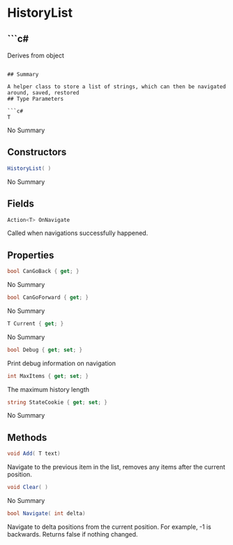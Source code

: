 # HistoryList<T>

## ```c#
Derives from object
```

## Summary

A helper class to store a list of strings, which can then be navigated around, saved, restored
## Type Parameters

```c#
T
```
No Summary
## Constructors

```c#
HistoryList( ) 
```
No Summary
## Fields

```c#
Action<T> OnNavigate
```
Called when navigations successfully happened.
## Properties

```c#
bool CanGoBack { get; } 
```
No Summary
```c#
bool CanGoForward { get; } 
```
No Summary
```c#
T Current { get; } 
```
No Summary
```c#
bool Debug { get; set; } 
```
Print debug information on navigation
```c#
int MaxItems { get; set; } 
```
The maximum history length
```c#
string StateCookie { get; set; } 
```
No Summary
## Methods

```c#
void Add( T text) 
```
Navigate to the previous item in the list, removes any items after the current position.
```c#
void Clear( ) 
```
No Summary
```c#
bool Navigate( int delta) 
```
Navigate to delta positions from the current position. For example, -1 is backwards.
Returns false if nothing changed.
